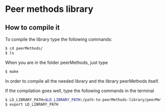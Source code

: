 # Peer methods library

## How to compile it

To compile the library type the following commands:

```bash
$ cd peerMethods/
$ ls
```

When you are in the folder peerMethods, just type
```bash
$ make 
```

In order to compile all the needed library and the library peerMethods itself.

If the compilation goes well, type the following commands in the terminal

```bash
$ LD_LIBRARY_PATH=$LD_LIBRARY_PATH:/path-to-peerMethods-library/peerMethods/lib
$ export LD_LIBRARY_PATH
```